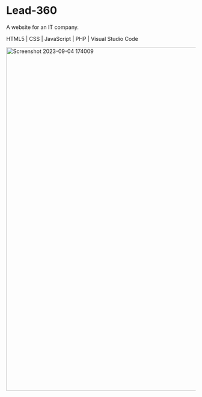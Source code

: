# Lead-360
A website for an IT company.

HTML5 | CSS | JavaScript | PHP | Visual Studio Code

<img width="914" alt="Screenshot 2023-09-04 174009" src="https://github.com/EmoCookie/Lead-360/assets/129533088/4be7b6f1-b287-46a8-9224-22565b067bf1">
